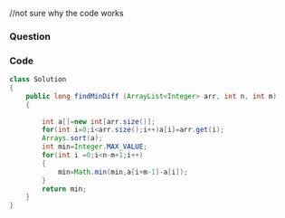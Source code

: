 //not sure why the code works

### Question 

### Code
``` java 
class Solution
{
    public long findMinDiff (ArrayList<Integer> arr, int n, int m)
    {
        
        int a[]=new int[arr.size()];
        for(int i=0;i<arr.size();i++)a[i]=arr.get(i);
        Arrays.sort(a);
        int min=Integer.MAX_VALUE;
        for(int i =0;i<n-m+1;i++)
        {
            min=Math.min(min,a[i+m-1]-a[i]);
        }
        return min;
    }
}
```